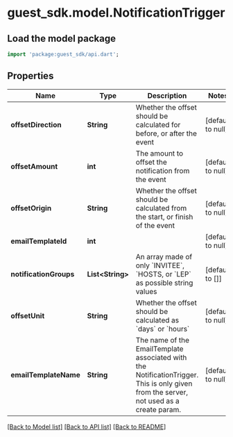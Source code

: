 # guest_sdk.model.NotificationTrigger

## Load the model package
```dart
import 'package:guest_sdk/api.dart';
```

## Properties
Name | Type | Description | Notes
------------ | ------------- | ------------- | -------------
**offsetDirection** | **String** | Whether the offset should be calculated for before, or after the event | [default to null]
**offsetAmount** | **int** | The amount to offset the notification from the event | [default to null]
**offsetOrigin** | **String** | Whether the offset should be calculated from the start, or finish of the event | [default to null]
**emailTemplateId** | **int** |  | [default to null]
**notificationGroups** | **List&lt;String&gt;** | An array made of only &#x60;INVITEE&#x60;, &#x60;HOSTS, or &#x60;LEP&#x60; as possible string values | [default to []]
**offsetUnit** | **String** | Whether the offset should be calculated as &#x60;days&#x60; or &#x60;hours&#x60; | [default to null]
**emailTemplateName** | **String** | The name of the EmailTemplate associated with the NotificationTrigger. This is only given from the server, not used as a create param. | [default to null]

[[Back to Model list]](../README.md#documentation-for-models) [[Back to API list]](../README.md#documentation-for-api-endpoints) [[Back to README]](../README.md)


